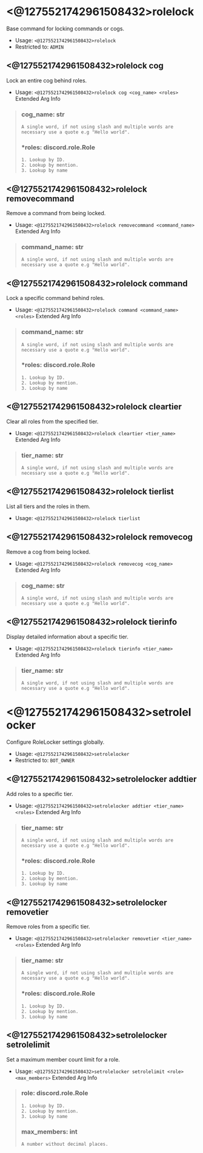 # <@1275521742961508432>rolelock
Base command for locking commands or cogs.<br/>
 - Usage: `<@1275521742961508432>rolelock`
 - Restricted to: `ADMIN`
## <@1275521742961508432>rolelock cog
Lock an entire cog behind roles.<br/>
 - Usage: `<@1275521742961508432>rolelock cog <cog_name> <roles>`
Extended Arg Info
> ### cog_name: str
> ```
> A single word, if not using slash and multiple words are necessary use a quote e.g "Hello world".
> ```
> ### *roles: discord.role.Role
> 
> 
>     1. Lookup by ID.
>     2. Lookup by mention.
>     3. Lookup by name
> 
>     
## <@1275521742961508432>rolelock removecommand
Remove a command from being locked.<br/>
 - Usage: `<@1275521742961508432>rolelock removecommand <command_name>`
Extended Arg Info
> ### command_name: str
> ```
> A single word, if not using slash and multiple words are necessary use a quote e.g "Hello world".
> ```
## <@1275521742961508432>rolelock command
Lock a specific command behind roles.<br/>
 - Usage: `<@1275521742961508432>rolelock command <command_name> <roles>`
Extended Arg Info
> ### command_name: str
> ```
> A single word, if not using slash and multiple words are necessary use a quote e.g "Hello world".
> ```
> ### *roles: discord.role.Role
> 
> 
>     1. Lookup by ID.
>     2. Lookup by mention.
>     3. Lookup by name
> 
>     
## <@1275521742961508432>rolelock cleartier
Clear all roles from the specified tier.<br/>
 - Usage: `<@1275521742961508432>rolelock cleartier <tier_name>`
Extended Arg Info
> ### tier_name: str
> ```
> A single word, if not using slash and multiple words are necessary use a quote e.g "Hello world".
> ```
## <@1275521742961508432>rolelock tierlist
List all tiers and the roles in them.<br/>
 - Usage: `<@1275521742961508432>rolelock tierlist`
## <@1275521742961508432>rolelock removecog
Remove a cog from being locked.<br/>
 - Usage: `<@1275521742961508432>rolelock removecog <cog_name>`
Extended Arg Info
> ### cog_name: str
> ```
> A single word, if not using slash and multiple words are necessary use a quote e.g "Hello world".
> ```
## <@1275521742961508432>rolelock tierinfo
Display detailed information about a specific tier.<br/>
 - Usage: `<@1275521742961508432>rolelock tierinfo <tier_name>`
Extended Arg Info
> ### tier_name: str
> ```
> A single word, if not using slash and multiple words are necessary use a quote e.g "Hello world".
> ```
# <@1275521742961508432>setrolelocker
Configure RoleLocker settings globally.<br/>
 - Usage: `<@1275521742961508432>setrolelocker`
 - Restricted to: `BOT_OWNER`
## <@1275521742961508432>setrolelocker addtier
Add roles to a specific tier.<br/>
 - Usage: `<@1275521742961508432>setrolelocker addtier <tier_name> <roles>`
Extended Arg Info
> ### tier_name: str
> ```
> A single word, if not using slash and multiple words are necessary use a quote e.g "Hello world".
> ```
> ### *roles: discord.role.Role
> 
> 
>     1. Lookup by ID.
>     2. Lookup by mention.
>     3. Lookup by name
> 
>     
## <@1275521742961508432>setrolelocker removetier
Remove roles from a specific tier.<br/>
 - Usage: `<@1275521742961508432>setrolelocker removetier <tier_name> <roles>`
Extended Arg Info
> ### tier_name: str
> ```
> A single word, if not using slash and multiple words are necessary use a quote e.g "Hello world".
> ```
> ### *roles: discord.role.Role
> 
> 
>     1. Lookup by ID.
>     2. Lookup by mention.
>     3. Lookup by name
> 
>     
## <@1275521742961508432>setrolelocker setrolelimit
Set a maximum member count limit for a role.<br/>
 - Usage: `<@1275521742961508432>setrolelocker setrolelimit <role> <max_members>`
Extended Arg Info
> ### role: discord.role.Role
> 
> 
>     1. Lookup by ID.
>     2. Lookup by mention.
>     3. Lookup by name
> 
>     
> ### max_members: int
> ```
> A number without decimal places.
> ```
